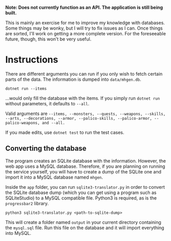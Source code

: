 **Note: Does not currently function as an API. The application is still being built.**

This is mainly an exercise for me to improve my knowledge with databases. Some things may be wonky, but I will try to fix issues as I can. Once things are sorted, I'll work on getting a more complete version. For the foreseeable future, though, this won't be very useful.

# Instructions

There are different arguments you can run if you only wish to fetch certain parts of the data. The information is dumped into `data/mhgen.db`.

`dotnet run --items`

...would only fill the database with the items. If you simply run `dotnet run` without parameters, it defaults to `--all`.

Valid arguments are `--items, --monsters, --quests, --weapons, --skills, --arts, --decorations, --armor, --palico-skills, --palico-armor, --palico-weapons, and --all. `

If you made edits, use `dotnet test` to run the test cases.

## Converting the database

The program creates an SQLite database with the information. However, the web app uses a MySQL database. Therefore, if you are planning on running the service yourself, you will have to create a dump of the SQLite one and import it into a MySQL database named `mhgen`.

Inside the `app` folder, you can run `sqlite3-translator.py` in order to convert the SQLite database dump (which you can get using a program such as SQLiteStudio) to a MySQL compatible file. Python3 is required, as is the `progressbar2` library.

`python3 sqlite3-translator.py <path-to-sqlite-dump>`

This will create a folder named `output` in your current directory containing the `mysql.sql` file. Run this file on the database and it will import everything into MySQL.